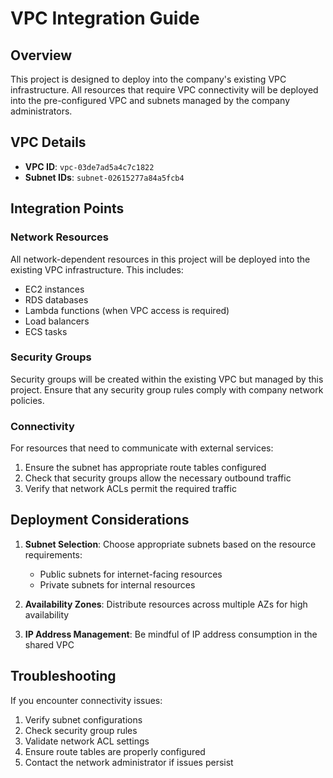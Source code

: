 # VPC Integration Guide

## Overview

This project is designed to deploy into the company's existing VPC infrastructure. All resources that require VPC connectivity will be deployed into the pre-configured VPC and subnets managed by the company administrators.

## VPC Details

- **VPC ID**: `vpc-03de7ad5a4c7c1822`
- **Subnet IDs**: `subnet-02615277a84a5fcb4`

## Integration Points

### Network Resources

All network-dependent resources in this project will be deployed into the existing VPC infrastructure. This includes:

- EC2 instances
- RDS databases
- Lambda functions (when VPC access is required)
- Load balancers
- ECS tasks

### Security Groups

Security groups will be created within the existing VPC but managed by this project. Ensure that any security group rules comply with company network policies.

### Connectivity

For resources that need to communicate with external services:

1. Ensure the subnet has appropriate route tables configured
2. Check that security groups allow the necessary outbound traffic
3. Verify that network ACLs permit the required traffic

## Deployment Considerations

1. **Subnet Selection**: Choose appropriate subnets based on the resource requirements:
   - Public subnets for internet-facing resources
   - Private subnets for internal resources

2. **Availability Zones**: Distribute resources across multiple AZs for high availability

3. **IP Address Management**: Be mindful of IP address consumption in the shared VPC

## Troubleshooting

If you encounter connectivity issues:

1. Verify subnet configurations
2. Check security group rules
3. Validate network ACL settings
4. Ensure route tables are properly configured
5. Contact the network administrator if issues persist
